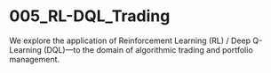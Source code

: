 # 005_RL-DQL_Trading
We explore the application of Reinforcement Learning (RL) / Deep Q-Learning (DQL)—to the domain of algorithmic trading and portfolio management. 
